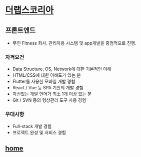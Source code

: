 # [더랩스코리아](https://www.wanted.co.kr/wd/129844)
## **프론트엔드**
 - 무인 Fitness 회사. 관리자용 시스템 및 app개발을 중점적으로 진행.

### 자격요건
 - Data Structure, OS, Network에 대한 기본적인 이해
 - HTML/CSS에 대한 이해도가 있는 분
 - Flutter를 사용한 모바일 개발 경험
 - React / Vue 등 SPA 기반의 개발 경험
 - 자신있는 개발 언어가 최소 1개 이상 있는 분
 - Git / SVN 등의 형상관리 도구 사용 경험

### 우대사항
 - Full-stack 개발 경험
 - 프로젝트 완성 및 서비스 경험

## [home](/4%ED%9A%8C%EC%B0%A8_%EA%B9%80%EA%B1%B4%ED%9D%AC/4%ED%9A%8C%EC%B0%A8_%EA%B9%80%EA%B1%B4%ED%9D%AC.md)
